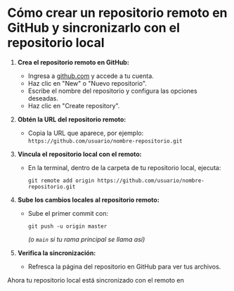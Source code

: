 # Cómo crear un repositorio remoto en GitHub y sincronizarlo con el repositorio local

1. **Crea el repositorio remoto en GitHub:**
   - Ingresa a [github.com](https://github.com) y accede a tu cuenta.
   - Haz clic en "New" o "Nuevo repositorio".
   - Escribe el nombre del repositorio y configura las opciones deseadas.
   - Haz clic en "Create repository".

2. **Obtén la URL del repositorio remoto:**
   - Copia la URL que aparece, por ejemplo:  
     `https://github.com/usuario/nombre-repositorio.git`

3. **Vincula el repositorio local con el remoto:**
   - En la terminal, dentro de la carpeta de tu repositorio local, ejecuta:
     ```
     git remote add origin https://github.com/usuario/nombre-repositorio.git
     ```

4. **Sube los cambios locales al repositorio remoto:**
   - Sube el primer commit con:
     ```
     git push -u origin master
     ```
     *(o `main` si tu rama principal se llama así)*

5. **Verifica la sincronización:**
   - Refresca la página del repositorio en GitHub para ver tus archivos.

Ahora tu repositorio local está sincronizado con el remoto en